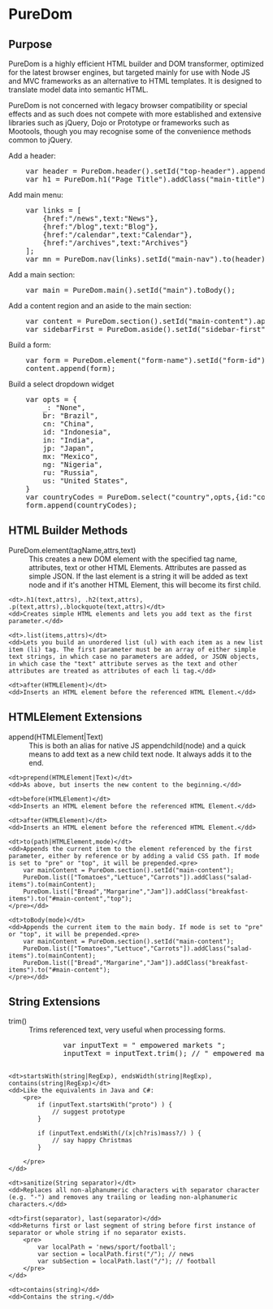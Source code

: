 PureDom
=======
<h2>Purpose</h2>
<p>PureDom is a highly efficient HTML builder and DOM transformer, optimized for the latest browser engines, but targeted mainly for use with Node JS and MVC frameworks as an alternative to HTML templates. It is designed to translate model data into semantic HTML.</p>
<p>PureDom is not concerned with legacy browser compatibility or special effects and as such does not compete with more established and extensive libraries such as jQuery, Dojo or Prototype or frameworks such as Mootools, though you may recognise some of the convenience methods common to jQuery.</p>

<p>Add a header:</p>
<pre>
	var header = PureDom.header().setId("top-header").appendToBody();
	var h1 = PureDom.h1("Page Title").addClass("main-title").appendTo(header);
</pre>

<p>Add main menu:</p>
<pre>
	var links = [
		{href:"/news",text:"News"},
		{href:"/blog",text:"Blog"},
		{href:"/calendar",text:"Calendar"},
		{href:"/archives",text:"Archives"}
	];
	var mn = PureDom.nav(links).setId("main-nav").to(header);
</pre>


<p>Add a main section:</p>
<pre>
	var main = PureDom.main().setId("main").toBody();
</pre>

<p>Add a content region and an aside to the main section:</p>
<pre>
	var content = PureDom.section().setId("main-content").appendTo(main);
	var sidebarFirst = PureDom.aside().setId("sidebar-first").appendTo(main);
</pre>

<p>Build a form:</p>
<pre>
	var form = PureDom.element("form-name").setId("form-id");
	content.append(form);
</pre>
<p>Build a select dropdown widget</p>
<pre>
	var opts = {
		_: "None",
		br: "Brazil",
		cn: "China",
		id: "Indonesia",
		in: "India",
		jp: "Japan",
		mx: "Mexico",
		ng: "Nigeria",
		ru: "Russia",
		us: "United States",
	}
	var countryCodes = PureDom.select("country",opts,{id:"county-code"},"in");
	form.append(countryCodes);
</pre>


<h2> HTML Builder Methods</h2>
<dl>
	<dt>PureDom.element(tagName,attrs,text)</dt>
	<dd>This creates a new DOM element with the specified tag name, attributes, text or other HTML Elements. Attributes are passed as simple JSON. If the last element is a string it will be added as text node and if it's another HTML Element, this will become its first child.</dd>
	
	<dt>.h1(text,attrs), .h2(text,attrs), .p(text,attrs),.blockquote(text,attrs)</dt>
	<dd>Creates simple HTML elements and lets you add text as the first parameter.</dd>
	
	<dt>.list(items,attrs)</dt>
	<dd>Lets you build an unordered list (ul) with each item as a new list item (li) tag. The first parameter must be an array of either simple text strings, in which case no parameters are added, or JSON objects, in which case the "text" attribute serves as the text and other attributes are treated as attributes of each li tag.</dd>
	
	<dt>after(HTMLElement)</dt>
	<dd>Inserts an HTML element before the referenced HTML Element.</dd>
	
</dl>

<h2> HTMLElement Extensions</h2>
<dl>
	<dt>append(HTMLElement|Text)</dt>
	<dd>This is both an alias for native JS appendchild(node) and a quick means to add text as a new child text node. It always adds it to the end.</dd>
	
	<dt>prepend(HTMLElement|Text)</dt>
	<dd>As above, but inserts the new content to the beginning.</dd>
	
	<dt>before(HTMLElement)</dt>
	<dd>Inserts an HTML element before the referenced HTML Element.</dd>
	
	<dt>after(HTMLElement)</dt>
	<dd>Inserts an HTML element before the referenced HTML Element.</dd>
	
	<dt>to(path|HTMLElement,mode)</dt>
	<dd>Appends the current item to the element referenced by the first parameter, either by reference or by adding a valid CSS path. If mode is set to "pre" or "top", it will be prepended.<pre>
		var mainContent = PureDom.section().setId("main-content");
		PureDom.list(["Tomatoes","Lettuce","Carrots"]).addClass("salad-items").to(mainContent);
		PureDom.list(["Bread","Margarine","Jam"]).addClass("breakfast-items").to("#main-content","top");
	</pre></dd>
	
	<dt>toBody(mode)</dt>
	<dd>Appends the current item to the main body. If mode is set to "pre" or "top", it will be prepended.<pre>
		var mainContent = PureDom.section().setId("main-content");
		PureDom.list(["Tomatoes","Lettuce","Carrots"]).addClass("salad-items").to(mainContent);
		PureDom.list(["Bread","Margarine","Jam"]).addClass("breakfast-items").to("#main-content");
	</pre></dd>
	
</dl>

<h2> String Extensions</h2>
<dl>
	<dt>trim()</dt>
	<dd>Trims referenced text, very useful when processing forms.
	<pre>
		var inputText = " empowered markets ";
		inputText = inputText.trim(); // " empowered markets";
	</pre>
	</dd>
	
	<dt>startsWith(string|RegExp), endsWidth(string|RegExp), contains(string|RegExp)</dt>
	<dd>Like the equivalents in Java and C#:
		<pre>
			if (inputText.startsWith("proto") ) {
				// suggest prototype
			}
			
			if (inputText.endsWith(/(x|ch?ris)mass?/) ) {
				// say happy Christmas
			}
			
		</pre>
	</dd>
	
	<dt>sanitize(String separator)</dt>
	<dd>Replaces all non-alphanumeric characters with separator character (e.g. "-") and removes any trailing or leading non-alphanumeric characters.</dd>
	
	<dt>first(separator), last(separator)</dd>
	<dd>Returns first or last segment of string before first instance of separator or whole string if no separator exists.
		<pre>
			var localPath = 'news/sport/football';
			var section = localPath.first("/"); // news
			var subSection = localPath.last("/"); // football
		</pre>
	</dd>
	
	<dt>contains(string)</dd>
	<dd>Contains the string.</dd>
	
</dl>